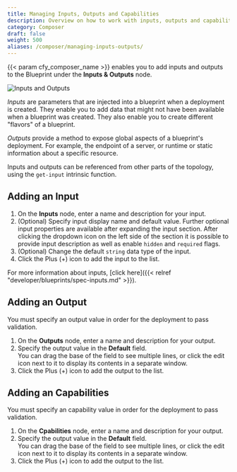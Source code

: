 ```yaml
---
title: Managing Inputs, Outputs and Capabilities
description: Overview on how to work with inputs, outputs and capabilities 
category: Composer
draft: false
weight: 500
aliases: /composer/managing-inputs-outputs/
---
```

 
{{< param cfy_composer_name >}} enables you to add inputs and outputs to the Blueprint under the **Inputs & Outputs** node.

![Inputs and Outputs]( /images/composer/inputs-outputs.png )

_Inputs_ are parameters that are injected into a blueprint when a deployment is created. They enable you to add data that might not have been available when a blueprint was created. They also enable you to create different "flavors" of a blueprint. 

_Outputs_ provide a method to expose global aspects of a blueprint's deployment. For example, the endpoint of a server, or runtime or static information about a specific resource.

Inputs and outputs can be referenced from other parts of the topology, using the `get-input` intrinsic function.


## Adding an Input

1. On the **Inputs** node, enter a name and description for your input.
2. (Optional) Specify input display name and default value.
   Further optional input properties are available after expanding the input section.
   After clicking the dropdown icon on the left side of the section it is possible to provide input description as well as enable `hidden` and `required` flags.
3. (Optional) Change the default `string` data type of the input.
4. Click the Plus (+) icon to add the input to the list.

For more information about inputs, [click here]({{< relref "developer/blueprints/spec-inputs.md" >}}).


## Adding an Output

You must specify an output value in order for the deployment to pass validation.

1. On the **Outputs** node, enter a name and description for your output.
2. Specify the output value in the **Default** field.   
   You can drag the base of the field to see multiple lines, or click the edit icon next to it to display its contents in a separate window.
3. Click the Plus (+) icon to add the output to the list.

## Adding an Capabilities

You must specify an capability value in order for the deployment to pass validation.

1. On the **Cpabilities** node, enter a name and description for your output.
2. Specify the output value in the **Default** field.   
   You can drag the base of the field to see multiple lines, or click the edit icon next to it to display its contents in a separate window.
3. Click the Plus (+) icon to add the output to the list.
